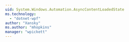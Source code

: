 ```yaml
---
uid: System.Windows.Automation.AsyncContentLoadedState
ms.technology: 
  - "dotnet-wpf"
author: "Xansky"
ms.author: "mhopkins"
manager: "wpickett"
---
```

